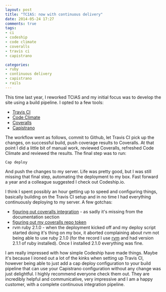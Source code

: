```yaml
---
layout: post
title: "TCIAS: now with continuous delivery"
date: 2014-05-24 17:27
comments: true
tags:
- ci
- codeship
- code climate
- coveralls
- travis ci
- capistrano

categories:
- ruby
- continuous delivery
- capistrano
- rails
---
```

This time last year, I reworked TCIAS and my initial focus was to develop the site using a build pipeline.
I opted to a few tools:

* [Travis CI](https://travis-ci.org/)
* [Code Climate](https://codeclimate.com/)
* [Coveralls](https://coveralls.io/)
* [Capistrano](http://capistranorb.com/)

The workflow went as follows, commit to Github, let Travis CI pick up the changes, on successful build,
push coverage results to Coveralls. At that point I did a little bit of manual work, reviewed Coveralls,
refreshed Code Climate and reviewed the results. The final step was to run:

    Cap deploy

And push the changes to my server. Life was pretty good, but I was still missing that final step,
automating the deployment to my box. Fast forward a year and a colleague suggested I check out Codeship.io.

I think I spent possibly an hour getting up to speed and configuring things, basically building on the
Travis CI setup and in no time I had everything continuously deploying to my server. A few gotchas:

* [figuring out coveralls integration](http://blog.codeship.io/2013/04/24/take-cover-with-coveralls-on-codeship.html) - as sadly it's missing from the documentation section
* [figuring out my coveralls repo token](https://github.com/lemurheavy/coveralls-public/issues/152)
* rvm ruby 2.1.0 - when the deployment kicked off and my deploy script started doing it's thing on my box,
it aborted complaining about rvm not being able to use ruby 2.1.0 (for the record I use [rvm](http://rvm.io/)
and had version 2.1.1 of ruby installed). Once I installed 2.1.0 everything was fine.

I am really impressed with how simple Codeship have made things. Maybe it's because I ironed out a lot of
the kinks when setting up Travis CI, however being able to just add a cap deploy configuration to your
build pipeline that can use your Capistrano configuration without any change was just delightful. I highly
recommend everyone check them out. They are incredibly helpful and communicative, very impressive and I am a
happy customer, with a complete continuous integration pipeline.